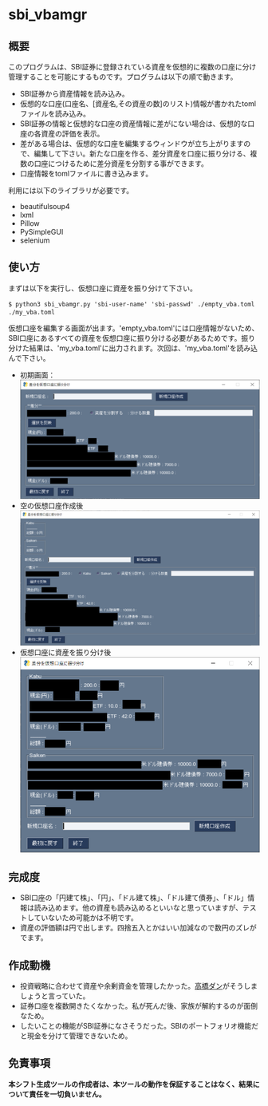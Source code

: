 # sbi_vbamgr
## 概要
このプログラムは、SBI証券に登録されている資産を仮想的に複数の口座に分け管理することを可能にするものです。プログラムは以下の順で動きます。
- SBI証券から資産情報を読み込み。
- 仮想的な口座(口座名、[資産名,その資産の数]のリスト)情報が書かれたtomlファイルを読み込み。
- SBI証券の情報と仮想的な口座の資産情報に差がにない場合は、仮想的な口座の各資産の評価を表示。
- 差がある場合は、仮想的な口座を編集するウィンドウが立ち上がりますので、編集して下さい。新たな口座を作る、差分資産を口座に振り分ける、複数の口座につけるために差分資産を分割する事ができます。
- 口座情報をtomlファイルに書き込みます。

利用には以下のライブラリが必要です。
- beautifulsoup4
- lxml
- Pillow
- PySimpleGUI
- selenium
## 使い方
まずは以下を実行し、仮想口座に資産を振り分けて下さい。
```
$ python3 sbi_vbamgr.py 'sbi-user-name' 'sbi-passwd' ./empty_vba.toml ./my_vba.toml
```
仮想口座を編集する画面が出ます。'empty_vba.toml'には口座情報がないため、SBI口座にあるすべての資産を仮想口座に振り分ける必要があるためです。振り分けた結果は、'my_vba.toml'に出力されます。次回は、'my_vba.toml'を読み込んで下さい。
- 初期画面：
![仮想口座編集ウィンドウ](img/1_.png)
- 空の仮想口座作成後
![仮想口座名入力後](img/2_.png)
- 仮想口座に資産を振り分け後
![資産を振り分け後](img/3_.png)
## 完成度
- SBI口座の「円建て株」、「円」、「ドル建て株」、「ドル建て債券」、「ドル」情報は読み込めます。他の資産も読み込めるといいなと思っていますが、テストしていないため可能かは不明です。
- 資産の評価額は円で出します。四捨五入とかはいい加減なので数円のズレがでます。
## 作成動機
- 投資戦略に合わせて資産や余剰資金を管理したかった。[高橋ダン](https://twitter.com/Dan_Takahashi)がそうしましょうと言っていた。
- 証券口座を複数開きたくなかった。私が死んだ後、家族が解約するのが面倒なため。
- したいことの機能がSBI証券になさそうだった。SBIのポートフォリオ機能だと現金を分けて管理できないため。
## 免責事項
**本シフト生成ツールの作成者は、本ツールの動作を保証することはなく、結果について責任を一切負いません。**